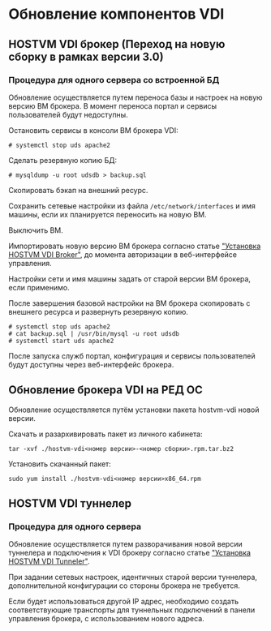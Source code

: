 # Обновление компонентов VDI

## HOSTVM VDI брокер (Переход на новую сборку в рамках версии 3.0)

### Процедура для одного сервера со встроенной БД

Обновление осуществляется путем переноса базы и настроек на новую версию ВМ брокера. В момент переноса портал и сервисы пользователей будут недоступны.

Остановить сервисы в консоли ВМ брокера VDI:

```
# systemctl stop uds apache2
```

Сделать резервную копию БД:

```
# mysqldump -u root udsdb > backup.sql
```

Скопировать бэкап на внешний ресурс.

Сохранить сетевые настройки из файла `/etc/network/interfaces` и имя машины, если их планируется переносить на новую ВМ.

Выключить ВМ.

Импортировать новую версию ВМ брокера согласно статье ["Установка HOSTVM VDI Broker"](https://kb.pvhostvm.ru/hostvm-vdi/hostvm-vdi-installation-guide/hostvm-vdi-ova-install), до момента авторизации в веб-интерфейсе управления.

Настройки сети и имя машины задать от старой версии ВМ брокера, если применимо.

После завершения базовой настройки на ВМ брокера скопировать с внешнего ресурса и развернуть резервную копию.

```
# systemctl stop uds apache2
# cat backup.sql | /usr/bin/mysql -u root udsdb
# systemctl start uds apache2
```

После запуска служб портал, конфигурация и сервисы пользователей будут доступны через веб-интерфейс брокера.

## Обновление брокера VDI на РЕД ОС

Обновление осуществляется путём установки пакета hostvm-vdi новой версии.

Скачать и разархивировать пакет из личного кабинета:

```
tar -xvf ./hostvm-vdi<номер версии>-<номер сборки>.rpm.tar.bz2
```

Установить скачанный пакет:

```
sudo yum install ./hostvm-vdi<номер версии>x86_64.rpm
```

## HOSTVM VDI туннелер

### Процедура для одного сервера

Обновление осуществляется путем разворачивания новой версии туннелера и подключения к VDI брокеру согласно статье ["Установка HOSTVM VDI Tunneler"](https://kb.pvhostvm.ru/hostvm-vdi/hostvm-vdi-installation-guide/tunneler-appliance-deploy).

При задании сетевых настроек, идентичных старой версии туннелера, дополнительной конфигурации со стороны брокера не требуется.

Если будет использоваться другой IP адрес, необходимо создать соответствующие транспорты для туннельных подключений в панели управления брокера, с использованием нового адреса.
